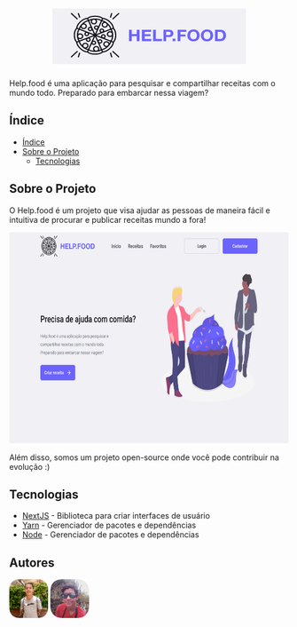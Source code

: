 <h1 align="center" border-radius="5px" ><img src=".github/logo.png"></h1>

<p>Help.food é uma aplicação para pesquisar e compartilhar receitas com o mundo todo.
Preparado para embarcar nessa viagem?</p>

## Índice
- [Índice](#índice)
- [Sobre o Projeto](#sobre-o-projeto)
    - [Tecnologias](#tecnologias)

## Sobre o Projeto
O Help.food é um projeto que visa ajudar as pessoas de maneira fácil e intuitiva de procurar e publicar receitas mundo a fora!

<p align="center">
<img  src=".github/Home.png" width="720" height="380">
</p>

Além disso, somos um projeto open-source onde você pode contribuir na evolução :)

## Tecnologias
  * [NextJS](https://nextjs.org/docs/getting-started) - Biblioteca para criar interfaces de usuário
  * [Yarn](https://yarnpkg.com/) - Gerenciador de pacotes e dependências
  * [Node](https://nodejs.org/en/) - Gerenciador de pacotes e dependências  

## Autores

<a href="https://github.com/felipecrsilva"><img src=".github/felipe.png" width="70" height="70"></a> <a href="https://github.com/nicolasteofilo"><img src=".github/nicolas.png" width="70" height="70"></a>

